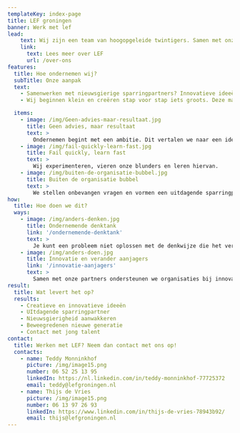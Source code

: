 ```yaml
---
templateKey: index-page
title: LEF groningen
banner: Werk met lef
lead: 
    text: Wij zijn een team van hoogopgeleide twintigers. Samen met onze partners creëren wij innovatie en ondersteunen we organisaties bij verandering. Dit doen wij door anders te denken en anders te doen.
    link:
      text: Lees meer over LEF
      url: /over-ons
features:
  title: Hoe ondernemen wij?
  subTitle: Onze aanpak 
  text: 
    - Samenwerken met nieuwsgierige sparringpartners? Innovatieve ideeën uitwerken met een snelle en praktische aanpak? Onderneem dan met LEF.
    - Wij beginnen klein en creëren stap voor stap iets groots. Deze manier van werken gebruiken we om innovatieve oplossingen te realiseren. Zo bewegen wij, en zo willen we anderen in beweging brengen.

  items:
    - image: /img/Geen-advies-maar-resultaat.jpg
      title: Geen advies, maar resultaat
      text: >
        Ondernemen begint met een ambitie. Dit vertalen we naar een idee en zetten we om in tastbaar resultaat.
    - image: /img/fail-quickly-learn-fast.jpg
      title: Fail quickly, learn fast
      text: >
        Wij experimenteren, vieren onze blunders en leren hiervan.
    - image: /img/buiten-de-organisatie-bubbel.jpg
      title: Buiten de organisatie bubbel
      text: >
        We stellen onbevangen vragen en vormen een uitdagende sparringpartner omdat we buiten de status quo staan.
how:
  title: Hoe doen we dit?
  ways:
    - image: /img/anders-denken.jpg
      title: Ondernemende denktank
      link: '/ondernemende-denktank'
      text: >
        Je kunt een probleem niet oplossen met de denkwijze die het veroorzaakt heeft. Vanuit LEF wordt daarom op maat een multidisciplinair team samengesteld om maatschappelijke of organisatorische vraagstukken creatief aan te vliegen. Deze denktank kan eenmalig worden ingeschakeld of in abonnementsvorm.
    - image: /img/anders-doen.jpg
      title: Innovatie en verander aanjagers
      link: '/innovatie-aanjagers'
      text: >
        Samen met onze partners ondersteunen we organisaties bij innovatie en verandering. We verbinden onze ondernemende manier van werken met de kracht van organisaties. Hierbij gebruiken we uiteenlopende methodes zoals scrum, design thinking en emergent change.
result:
  title: Wat levert het op?
  results:
    - Creatieve en innovatieve ideeën
    - UItdagende sparringpartner
    - Nieuwsgierigheid aanwakkeren
    - Beweegredenen nieuwe generatie
    - Contact met jong talent
contact:
  title: Werken met LEF? Neem dan contact met ons op!
  contacts:
    - name: Teddy Monninkhof
      picture: /img/image15.png
      number: 06 52 25 13 95
      linkedIn: https://nl.linkedin.com/in/teddy-monninkhof-77725372
      email: teddy@lefgroningen.nl
    - name: Thijs de Vries
      picture: /img/image15.png
      number: 06 13 97 26 93
      linkedIn: https://www.linkedin.com/in/thijs-de-vries-78943b92/
      email: thijs@lefgroningen.nl
---
```

